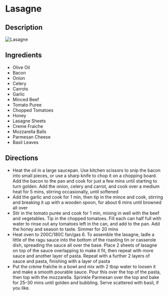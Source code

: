 # Lasagne

## Description
![Lasagne](https://www.themealdb.com/images/media/meals/wtsvxx1511296896.jpg "Lasagne")

## Ingredients
- Olive Oil
- Bacon
- Onion
- Celery
- Carrots
- Garlic
- Minced Beef
- Tomato Puree
- Chopped Tomatoes
- Honey
- Lasagne Sheets
- Creme Fraiche
- Mozzarella Balls
- Parmesan Cheese
- Basil Leaves

## Directions
- Heat the oil in a large saucepan. Use kitchen scissors to snip the bacon into small pieces, or use a sharp knife to chop it on a chopping board. Add the bacon to the pan and cook for just a few mins until starting to turn golden. Add the onion, celery and carrot, and cook over a medium heat for 5 mins, stirring occasionally, until softened
- Add the garlic and cook for 1 min, then tip in the mince and cook, stirring and breaking it up with a wooden spoon, for about 6 mins until browned all over
- Stir in the tomato purée and cook for 1 min, mixing in well with the beef and vegetables. Tip in the chopped tomatoes. Fill each can half full with water to rinse out any tomatoes left in the can, and add to the pan. Add the honey and season to taste. Simmer for 20 mins
- Heat oven to 200C/180C fan/gas 6. To assemble the lasagne, ladle a little of the ragu sauce into the bottom of the roasting tin or casserole dish, spreading the sauce all over the base. Place 2 sheets of lasagne on top of the sauce overlapping to make it fit, then repeat with more sauce and another layer of pasta. Repeat with a further 2 layers of sauce and pasta, finishing with a layer of pasta
- Put the crème fraîche in a bowl and mix with 2 tbsp water to loosen it and make a smooth pourable sauce. Pour this over the top of the pasta, then top with the mozzarella. Sprinkle Parmesan over the top and bake for 25–30 mins until golden and bubbling. Serve scattered with basil, if you like.
